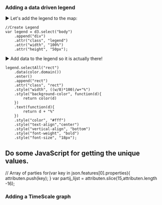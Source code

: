 ### Adding a data driven legend

:arrow_forward: Let's add the legend to the map:

	//Create Legend
	var legend = d3.select("body")
		.append("div")
		.attr("class", "legend")
		.attr("width", "100%")
		.attr("height", "50px");

:arrow_forward: Add data to the legend so it is actually there!

	legend.selectAll("rect")
		.data(color.domain())
		.enter()
		.append("rect")
		.attr("class", "rect")
		.style("width", ((w/8)*100)/w+"%")
		.style("background-color", function(d){
			return color(d)
		})
		.text(function(d){
			return d + "%"
		})
		.style("color", "#fff")
		.style("text-align","center")
	    .style("vertical-align", "bottom")
	    .style("font-weight", "bold")
	    .style("font-size", "18px");


## Do some JavaScript for getting the unique values.

// Array of parties
	for(var key in json.features[0].properties){
		attributen.push(key);
	}
	var partij_lijst = attributen.slice(15,attributen.length -16);


### Adding a TimeScale graph

